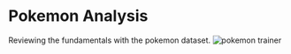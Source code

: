 # Pokemon Analysis 

Reviewing the fundamentals with the pokemon dataset.
![pokemon trainer](https://i.ytimg.com/vi/NiEABxi8G4U/maxresdefault.jpg)